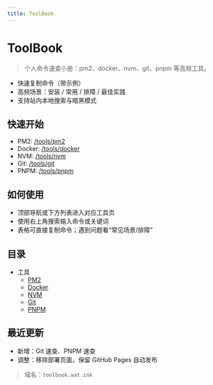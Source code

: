 ```yaml
---
title: ToolBook
---
```


# ToolBook

> 个人命令速查小册：pm2、docker、nvm、git、pnpm 等高频工具。

- 快速复制命令（带示例）
- 高频场景：安装 / 常用 / 排障 / 最佳实践
- 支持站内本地搜索与暗黑模式

## 快速开始

- PM2: [/tools/pm2](/tools/pm2)
- Docker: [/tools/docker](/tools/docker)
- NVM: [/tools/nvm](/tools/nvm)
- Git: [/tools/git](/tools/git)
- PNPM: [/tools/pnpm](/tools/pnpm)

## 如何使用

- 顶部导航或下方列表进入对应工具页
- 使用右上角搜索输入命令或关键词
- 表格可直接复制命令；遇到问题看“常见场景/排障”

## 目录

- 工具
  - [PM2](/tools/pm2)
  - [Docker](/tools/docker)
  - [NVM](/tools/nvm)
  - [Git](/tools/git)
  - [PNPM](/tools/pnpm)

## 最近更新

- 新增：Git 速查、PNPM 速查
- 调整：移除部署页面，保留 GitHub Pages 自动发布

> 域名：`toolbook.wat.ink`


